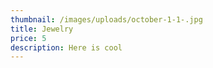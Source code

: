 ```yaml
---
thumbnail: /images/uploads/october-1-1-.jpg
title: Jewelry
price: 5
description: Here is cool
---
```

